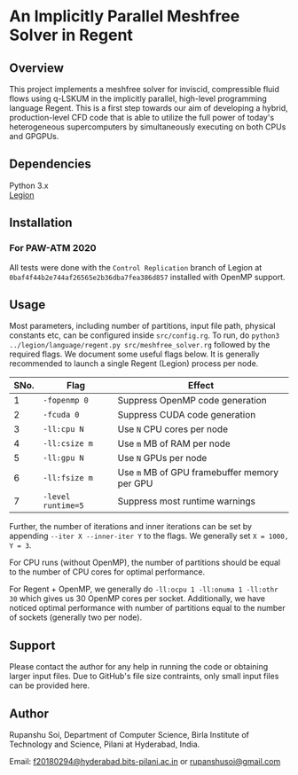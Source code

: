 # An Implicitly Parallel Meshfree Solver in Regent

## Overview
This project implements a meshfree solver for inviscid, compressible fluid flows using q-LSKUM in the implicitly parallel, high-level programming language Regent. This is a first step towards our aim of developing a hybrid, production-level CFD code that is able to utilize the full power of today's heterogeneous supercomputers by simultaneously executing on both CPUs and GPGPUs.

## Dependencies
Python 3.x  
[Legion](https://github.com/StanfordLegion/legion)


## Installation

### For PAW-ATM 2020
All tests were done with the `Control Replication` branch of Legion at `0baf4f44b2e744af26565e2b36dba7fea386d857` installed with OpenMP support.

## Usage
Most parameters, including number of partitions, input file path, physical constants etc, can be configured inside `src/config.rg`. To run, do ```python3 ../legion/language/regent.py src/meshfree_solver.rg``` followed by the required flags. We document some useful flags below. It is generally recommended to launch a single Regent (Legion) process per node.

| SNo. | Flag               | Effect                                       |
|------|--------------------|----------------------------------------------|
|    1 |       `-fopenmp 0` |              Suppress OpenMP code generation |
|    2 |         `-fcuda 0` |                Suppress CUDA code generation |
|    3 |        `-ll:cpu N` |                   Use `N` CPU cores per node |
|    4 |      `-ll:csize m` |                   Use `m` MB of RAM per node |
|    5 |        `-ll:gpu N` |                        Use `N` GPUs per node |
|    6 |      `-ll:fsize m` | Use `m` MB of GPU framebuffer memory per GPU |
|    7 | `-level runtime=5` |               Suppress most runtime warnings |

Further, the number of iterations and inner iterations can be set by appending `--iter X --inner-iter Y` to the flags. We generally set `X = 1000, Y = 3`.

For CPU runs (without OpenMP), the number of partitions should be equal to the number of CPU cores for optimal performance.

For Regent + OpenMP, we generally do `-ll:ocpu 1 -ll:onuma 1 -ll:othr 30` which gives us 30 OpenMP cores per socket. Additionally, we have noticed optimal performance with number of partitions equal to the number of sockets (generally two per node).

## Support
Please contact the author for any help in running the code or obtaining larger input files. Due to GitHub's file size contraints, only small input files can be provided here.

## Author
Rupanshu Soi, Department of Computer Science, Birla Institute of Technology and Science, Pilani at Hyderabad, India.

Email: <f20180294@hyderabad.bits-pilani.ac.in> or <rupanshusoi@gmail.com>

